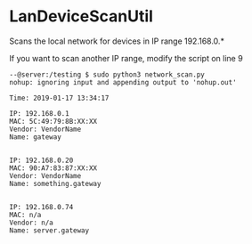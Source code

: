# LanDeviceScanUtil
Scans the local network for devices in IP range 192.168.0.*

If you want to scan another IP range, modify the script on line 9


```
--@server:/testing $ sudo python3 network_scan.py
nohup: ignoring input and appending output to 'nohup.out'

Time: 2019-01-17 13:34:17

IP: 192.168.0.1
MAC: 5C:49:79:8B:XX:XX
Vendor: VendorName
Name: gateway


IP: 192.168.0.20
MAC: 90:A7:83:87:XX:XX
Vendor: VendorName
Name: something.gateway


IP: 192.168.0.74
MAC: n/a
Vendor: n/a
Name: server.gateway
```
